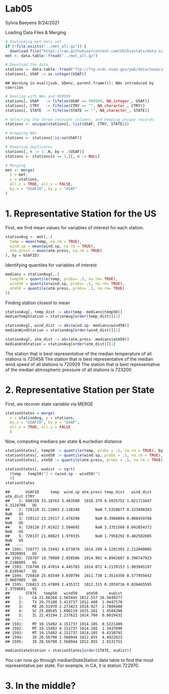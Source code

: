 Lab05
================
Sylvia Baeyens
9/24/2021

Loading Data Files & Merging

``` r
# Dowloading met data set
if (!file.exists("../met_all.gz")) {
  download.file("https://raw.githubusercontent.com/USCbiostats/data-science-data/master/02_met/met_all.gz", "../met_all.gz", method="libcurl", timeout = 60)}
met <- data.table::fread("../met_all.gz")

# Download the data
stations <- data.table::fread("ftp://ftp.ncdc.noaa.gov/pub/data/noaa/isd-history.csv")
stations[, USAF := as.integer(USAF)]
```

    ## Warning in eval(jsub, SDenv, parent.frame()): NAs introduced by coercion

``` r
# Dealing with NAs and 999999
stations[, USAF   := fifelse(USAF == 999999, NA_integer_, USAF)]
stations[, CTRY   := fifelse(CTRY == "", NA_character_, CTRY)]
stations[, STATE  := fifelse(STATE == "", NA_character_, STATE)]

# Selecting the three relevant columns, and keeping unique records
stations <- unique(stations[, list(USAF, CTRY, STATE)])

# Dropping NAs
stations <- stations[!is.na(USAF)]

# Removing duplicates
stations[, n := 1:.N, by = .(USAF)]
stations <- stations[n == 1,][, n := NULL]

# Merging
met <- merge(
  x = met,
  y = stations,
  all.x = TRUE, all.y = FALSE,
  by.x = "USAFID", by.y = "USAF"
)
```

# 1. Representative Station for the US

First, we find mean values for variables of interest for each station.

``` r
stationAvg <- met[,.(
  temp = mean(temp, na.rm = TRUE),
  wind.sp = mean(wind.sp, na.rm = TRUE),
  atm.press = mean(atm.press, na.rm = TRUE)
), by = USAFID]
```

Identifying quantiles for variables of interest

``` r
medians = stationAvg[,.(
  temp50 = quantile(temp, probs= .5, na.rm= TRUE),
  wind50 = quantile(wind.sp, probs= .5, na.rm= TRUE),
  atm50 = quantile(atm.press, probs= .5, na.rm= TRUE)
)]
```

Finding station closest to mean

``` r
stationAvg[, temp_dist := abs(temp- medians$temp50)]
medianTempStation = stationAvg[order(temp_dist)][1]

stationAvg[, wind_dist := abs(wind.sp- medians$wind50)]
medianWindStation = stationAvg[order(wind_dist)][1]

stationAvg[, atm_dist := abs(atm.press- medians$atm50)]
medianAtmStation = stationAvg[order(atm_dist)][1]
```

The station that is best representative of the median temperature of all
stations is 720458 The station that is best representative of the median
wind speed of all stations is 720929 The station that is best
representative of the median atmospheric pressure of all stations is
723200

# 2. Representative Station per State

First, we recover state variable via MERGE

``` r
stationStates = merge(
  x = stationAvg, y = stations,
  by.x = "USAFID", by.y = "USAF",
  all.x = TRUE, all.y = FALSE
  )
```

Now, computing medians per state & eucledian distance

``` r
stationStates[, temp50 := quantile(temp, probs = .5, na.rm = TRUE), by = STATE]
stationStates[, wind50 := quantile(wind.sp, probs = .5, na.rm = TRUE), by = STATE]
stationStates[, atm50 := quantile(atm.press, probs = .5, na.rm = TRUE), by = STATE]

stationStates[, eudist := sqrt(
  (temp - temp50)^2 + (wind.sp - wind50)^2
  )]
stationStates
```

    ##       USAFID     temp  wind.sp atm.press temp_dist   wind_dist  atm_dist CTRY
    ##    1: 690150 33.18763 3.483560  1010.379 9.5035752 1.021721847 4.3124708   US
    ##    2: 720110 31.22003 2.138348       NaN 7.5359677 0.323490383       NaN   US
    ##    3: 720113 23.29317 2.470298       NaN 0.3908894 0.008459788       NaN   US
    ##    4: 720120 27.01922 2.504692       NaN 3.3351568 0.042854372       NaN   US
    ##    5: 720137 21.88823 1.979335       NaN 1.7958292 0.482502805       NaN   US
    ##   ---                                                                        
    ## 1591: 726777 19.15492 4.673878  1014.299 4.5291393 2.212040085 0.3920955   US
    ## 1592: 726797 18.78980 2.858586  1014.902 4.8942607 0.396747923 0.2106085   US
    ## 1593: 726798 19.47014 4.445783  1014.072 4.2139153 1.983945197 0.6195467   US
    ## 1594: 726810 25.03549 3.039794  1011.730 1.3514356 0.577955642 2.9607085   US
    ## 1595: 726813 23.47809 2.435372  1012.315 0.2059716 0.026465595 2.3759601   US
    ##       STATE   temp50   wind50    atm50     eudist
    ##    1:    CA 22.66268 2.565445 1012.557 10.5649277
    ##    2:    TX 29.75188 3.413737 1012.460  1.9447578
    ##    3:    MI 20.51970 2.273423 1014.927  2.7804480
    ##    4:    SC 25.80545 1.696119 1015.281  1.4584280
    ##    5:    IL 22.43194 2.237622 1014.760  0.6019431
    ##   ---                                            
    ## 1591:    MT 19.15492 4.151737 1014.185  0.5221409
    ## 1592:    MT 19.15492 4.151737 1014.185  1.3437090
    ## 1593:    MT 19.15492 4.151737 1014.185  0.4310791
    ## 1594:    ID 20.56798 2.568944 1012.855  4.4922623
    ## 1595:    ID 20.56798 2.568944 1012.855  2.9131751

``` r
medianStateStation = stationStates[order(STATE, eudist)]
```

You can now go through medianStateStation data table to find the most
representative per state. For example, in CA, it is station 722970.

# 3. In the middle?
